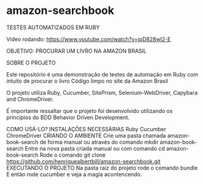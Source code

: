 # amazon-searchbook
TESTES AUTOMATIZADOS EM RUBY

Video rodando: https://www.youtube.com/watch?v=jpD828wl2-E

OBJETIVO: PROCURAR UM LIVRO NA AMAZON BRASIL

SOBRE O PROJETO

Este repositório é uma demonstração de testes de automação em Ruby com intuito de procurar o livro Código limpo no site da Amazon Brasil

O projeto utiliza Ruby, Cucumber, SitePrism, Selenium-WebDriver, Capybara and ChromeDriver.

É importante ressaltar que o projeto foi desenvolvido utilizando os princípios do BDD Behavior Driven Development.

COMO USÁ-LO?
INSTALAÇÕES NECESSÁRIAS
Ruby
Cucumber
ChromeDriver
CRIANDO O AMBIENTE
Crie uma pasta chamada amazon-book-search de forma manual ou através do comando mkdir amazon-book-search
Entre na nova pasta criada manual ou com comando cd amazon-book-search
Rode o comando git clone https://github.com/henriquealbertbill/amazon-searchbook.git
EXECUTANDO O PROJETO
Na pasta raiz do projeto rode o comando bundle
E então rode cucumber e veja a magia acontencendo.

